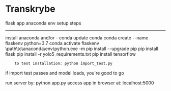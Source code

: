 # Transkrybe

flask app anaconda env setup steps
___________________________________________________
install anaconda and/or - conda update conda
conda create --name flaskenv python=3.7
conda activate flaskenv
\path\to\anaconda\env\python.exe -m pip install --upgrade pip
pip install flask
pip install -r yolo5_requirements.txt
pip install tensorflow

        to test installation: python import_test.py

if import test passes and model loads, you're good to go

run server by:
                        python app.py
access app in browser at:
                        localhost:5000
